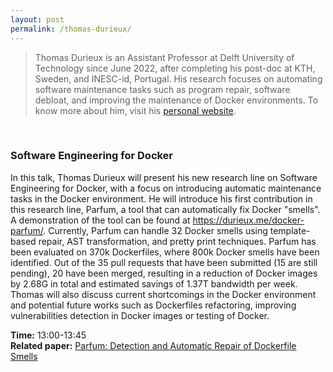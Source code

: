 ```yaml
---
layout: post
permalink: /thomas-durieux/
---
```


> Thomas Durieux is an Assistant Professor at Delft University of Technology since June 2022, after completing his post-doc at KTH, Sweden, and INESC-id, Portugal.
His research focuses on automating software maintenance tasks such as program repair, software debloat, and improving the maintenance of Docker environments.
To know more about him, visit his [personal website](https://durieux.me/).

<br>

### Software Engineering for Docker
In this talk, Thomas Durieux will present his new research line on Software Engineering for Docker, with a focus on introducing automatic maintenance tasks in the Docker environment.
He will introduce his first contribution in this research line, Parfum, a tool that can automatically fix Docker "smells".
A demonstration of the tool can be found at https://durieux.me/docker-parfum/. Currently, Parfum can handle 32 Docker smells using template-based repair, AST transformation, and pretty print techniques.
Parfum has been evaluated on 370k Dockerfiles, where 800k Docker smells have been identified.
Out of the 35 pull requests that have been submitted (15 are still pending), 20 have been merged, resulting in a reduction of Docker images by 2.68G in total and estimated savings of 1.37T bandwidth per week.
Thomas will also discuss current shortcomings in the Docker environment and potential future works such as Dockerfiles refactoring, improving vulnerabilities detection in Docker images or testing of Docker.

**Time:** 13:00-13:45 <br>
**Related paper:** [Parfum: Detection and Automatic Repair of Dockerfile Smells](https://arxiv.org/abs/2302.01707)
